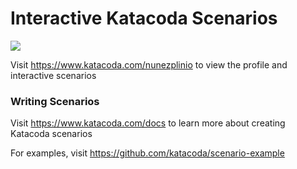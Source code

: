 # Interactive Katacoda Scenarios

[![](http://shields.katacoda.com/katacoda/nunezplinio/count.svg)](https://www.katacoda.com/nunezplinio "Get your profile on Katacoda.com")

Visit https://www.katacoda.com/nunezplinio to view the profile and interactive scenarios

### Writing Scenarios
Visit https://www.katacoda.com/docs to learn more about creating Katacoda scenarios

For examples, visit https://github.com/katacoda/scenario-example
